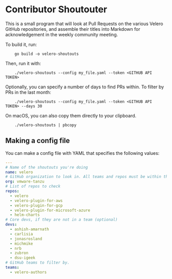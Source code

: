 # Contributor Shoutouter

This is a small program that will look at Pull Requests on the various Velero GitHub repositories, and assemble their titles into Markdown for acknowledgement in the weekly community meeting.

To build it, run:

```shell
    go build -o velero-shoutouts
```

Then, run it with:

```shell
    ./velero-shoutouts --config my_file.yaml --token <GITHUB API TOKEN>
```

Optionally, you can specify a number of days to find PRs within. To filter by PRs in the last month:

```shell
    ./velero-shoutouts --config my_file.yaml --token <GITHUB API TOKEN> --days 30
```

On macOS, you can also copy them directly to your clipboard.

```shell
    ./velero-shoutouts | pbcopy
```

## Making a config file

You can make a config file with YAML that specifies the following values:


```yaml
---
# Name of the shoutouts you're doing
name: velero
# GitHub organization to look in. All teams and repos must be within this org
org: vmware-tanzu
# List of repos to check
repos:
  - velero
  - velero-plugin-for-aws
  - velero-plugin-for-gcp
  - velero-plugin-for-microsoft-azure
  - helm-charts
# Core devs, if they are not in a team (optional)
devs:
  - ashish-amarnath
  - carlisia
  - jonasrosland
  - michmike
  - nrb
  - zubron
  - dsu-igeek
# GitHub teams to filter by.
teams:
  - velero-authors

```
